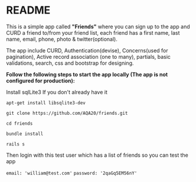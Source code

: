 # README

This is a simple app called **"Friends"** where you can sign up to the app and CURD a friend to/from your
friend list, each friend has a first name, last name, email, phone, photo & twitter(optional).

The app include CURD, Authentication(devise), Concerns(used for pagination), 
Active record association (one to many), partials, basic validations, search, css and bootstrap for designing.


**Follow the following steps to start the app locally (The app is not configured for production):**


Install sqlLite3 If you don't already have it

`apt-get install libsqlite3-dev`

`git clone https://github.com/AQA20/friends.git`

`cd friends`

`bundle install`

`rails s`

Then login with this test user which has a list of friends so you can test the app

`email: 'william@test.com'`
`password: '2qaGq5EM56nY'`


